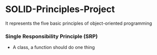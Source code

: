 # SOLID-Principles-Project
It represents the five basic principles of object-oriented programming

### Single Responsibility Principle (SRP)
- A class, a function should do one thing

